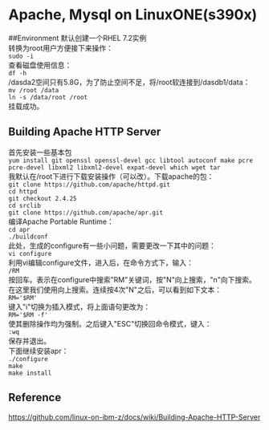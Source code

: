 # Apache, Mysql on LinuxONE(s390x)

##Environment
默认创建一个RHEL 7.2实例  
转换为root用户方便接下来操作：  
    `sudo -i`  
查看磁盘使用信息：  
    `df -h`  
/dasda2空间只有5.8G，为了防止空间不足，将/root软连接到/dasdb1/data：  
    `mv /root /data`  
    `ln -s /data/root /root`  
挂载成功。  

## Building Apache HTTP Server
首先安装一些基本包  
    `yum install git openssl openssl-devel gcc libtool autoconf make pcre pcre-devel libxml2 libxml2-devel expat-devel which wget tar`  
我默认在/root下进行下载安装操作（可以改）。下载apache的包：  
    `git clone https://github.com/apache/httpd.git`  
    `cd httpd`  
    `git checkout 2.4.25`  
    `cd srclib`  
    `git clone https://github.com/apache/apr.git`  
编译Apache Portable Runtime：  
    `cd apr`  
    `./buildconf`  
此处，生成的configure有一些小问题，需要更改一下其中的问题：  
    `vi configure`  
利用vi编辑configure文件，进入后，在命令方式下，输入：  
    `/RM`  
按回车。表示在configure中搜索"RM"关键词，按"N"向上搜索，"n"向下搜索。在这里我们使用向上搜索。连续按4次"N"之后，可以看到如下文本：  
    `RM='$RM'`  
键入"i"切换为插入模式，将上面语句更改为：  
	`RM='$RM -f'`  
使其删除操作均为强制。之后键入"ESC"切换回命令模式，键入：  
	`:wq`  
保存并退出。  
下面继续安装apr：  
	`./configure`  
	`make`  
	`make install`  
	

## Reference
https://github.com/linux-on-ibm-z/docs/wiki/Building-Apache-HTTP-Server  
